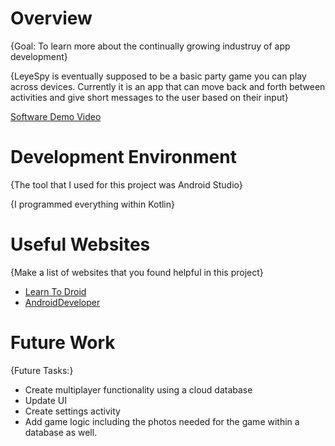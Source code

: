 # Overview

{Goal: To learn more about the continually growing industruy of app development}

{LeyeSpy is eventually supposed to be a basic party game you can play across devices. Currently it is an app that can move back and forth between activities
and give short messages to the user based on their input}

[Software Demo Video](https://youtu.be/uTy869Fw5qg)

# Development Environment

{The tool that I used for this project was Android Studio}

{I programmed everything within Kotlin}

# Useful Websites

{Make a list of websites that you found helpful in this project}
* [Learn To Droid](https://learntodroid.com/)
* [AndroidDeveloper](https://developer.android.com/)

# Future Work

{Future Tasks:}
* Create multiplayer functionality using a cloud database
* Update UI
* Create settings activity
* Add game logic including the photos needed for the game within a database as well.
